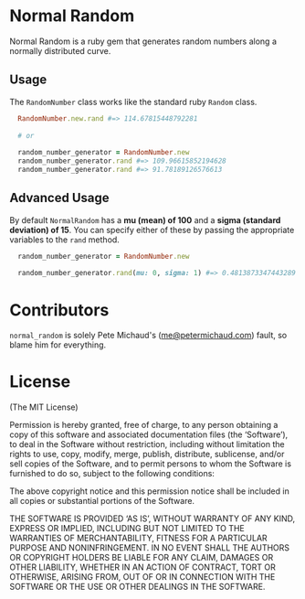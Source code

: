 # Normal Random

Normal Random is a ruby gem that generates random numbers along a
normally distributed curve.

## Usage

The `RandomNumber` class works like the standard ruby `Random` class.

```ruby
  RandomNumber.new.rand #=> 114.67815448792281
  
  # or
  
  random_number_generator = RandomNumber.new
  random_number_generator.rand #=> 109.96615852194628
  random_number_generator.rand #=> 91.78189126576613
```

## Advanced Usage

  By default `NormalRandom` has a **mu (mean) of 100** and a 
  **sigma (standard deviation) of 15**. You can specify either 
  of these by passing the appropriate variables to the `rand`
  method.
  
```ruby
  random_number_generator = RandomNumber.new
  
  random_number_generator.rand(mu: 0, sigma: 1) #=> 0.4813873347443289
```

# Contributors

`normal_random` is solely Pete Michaud's (me@petermichaud.com) fault, so blame him for everything.

# License

(The MIT License)

Permission is hereby granted, free of charge, to any person obtaining a copy of this software and associated documentation files (the ‘Software’), to deal in the Software without restriction, including without limitation the rights to use, copy, modify, merge, publish, distribute, sublicense, and/or sell copies of the Software, and to permit persons to whom the Software is furnished to do so, subject to the following conditions:

The above copyright notice and this permission notice shall be included in all copies or substantial portions of the Software.

THE SOFTWARE IS PROVIDED ‘AS IS’, WITHOUT WARRANTY OF ANY KIND, EXPRESS OR IMPLIED, INCLUDING BUT NOT LIMITED TO THE WARRANTIES OF MERCHANTABILITY, FITNESS FOR A PARTICULAR PURPOSE AND NONINFRINGEMENT. IN NO EVENT SHALL THE AUTHORS OR COPYRIGHT HOLDERS BE LIABLE FOR ANY CLAIM, DAMAGES OR OTHER LIABILITY, WHETHER IN AN ACTION OF CONTRACT, TORT OR OTHERWISE, ARISING FROM, OUT OF OR IN CONNECTION WITH THE SOFTWARE OR THE USE OR OTHER DEALINGS IN THE SOFTWARE.